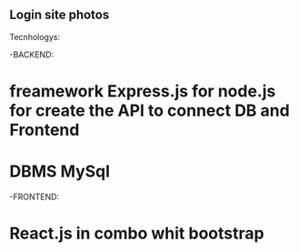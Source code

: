 ## Login site photos

Tecnhologys:

-BACKEND:
# freamework Express.js for node.js for create the API to connect DB and Frontend
# DBMS MySql

-FRONTEND:
# React.js in combo whit bootstrap
